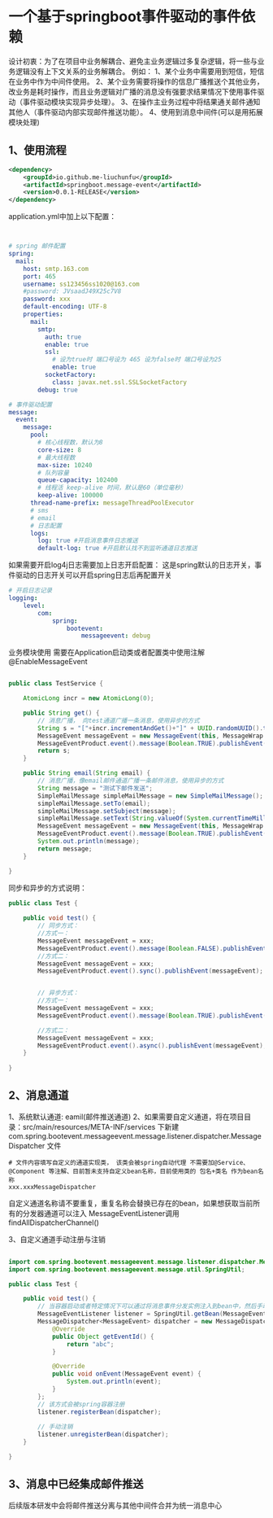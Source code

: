 # 一个基于springboot事件驱动的事件依赖

设计初衷：为了在项目中业务解耦合、避免主业务逻辑过多复杂逻辑，将一些与业务逻辑没有上下文关系的业务解耦合。
例如：
1、某个业务中需要用到短信，短信在业务中作为中间件使用。
2、某个业务需要将操作的信息广播推送个其他业务，改业务是耗时操作，而且业务逻辑对广播的消息没有强要求结果情况下使用事件驱动（事件驱动模块实现异步处理）。
3、在操作主业务过程中将结果通关邮件通知其他人（事件驱动内部实现邮件推送功能）。
4、使用到消息中间件(可以是用拓展模块处理)

## 1、使用流程

~~~xml
<dependency>
    <groupId>io.github.me-liuchunfu</groupId>
    <artifactId>springboot.message-event</artifactId>
    <version>0.0.1-RELEASE</version>
</dependency>
~~~

application.yml中加上以下配置：
~~~yml


# spring 邮件配置
spring:
  mail:
    host: smtp.163.com
    port: 465
    username: ss123456ss1020@163.com
    #password: JVsaadJ49X25c7V8
    password: xxx
    default-encoding: UTF-8
    properties:
      mail:
        smtp:
          auth: true
          enable: true
          ssl:
            # 设为true时 端口号设为 465 设为false时 端口号设为25
            enable: true
          socketFactory:
            class: javax.net.ssl.SSLSocketFactory
        debug: true

# 事件驱动配置
message:
  event:
    message:
      pool:
        # 核心线程数，默认为8
        core-size: 8
        # 最大线程数
        max-size: 10240
        # 队列容量
        queue-capacity: 102400
        # 线程活 keep-alive 时间，默认是60（单位毫秒）
        keep-alive: 100000
      thread-name-prefix: messageThreadPoolExecutor
      # sms
      # email
      # 日志配置
      logs:
        log: true #开启消息事件日志推送
        default-log: true #开启默认找不到监听通道日志推送
~~~

如果需要开启log4j日志需要加上日志开启配置：
这是spring默认的日志开关，事件驱动的日志开关可以开启spring日志后再配置开关

~~~yaml
# 开启日志记录
logging:
    level:
        com:
            spring:
                bootevent:
                    messageevent: debug

~~~

业务模块使用
需要在Application启动类或者配置类中使用注解
@EnableMessageEvent

~~~java

public class TestService {

    AtomicLong incr = new AtomicLong(0);

    public String get() {
        // 消息广播， 向test通道广播一条消息，使用异步的方式
        String s = "["+incr.incrementAndGet()+"]" + UUID.randomUUID().toString();
        MessageEvent messageEvent = new MessageEvent(this, MessageWrap.builder().eventId("test").event(s).build());
        MessageEventProduct.event().message(Boolean.TRUE).publishEvent(messageEvent);
        return s;
    }

    public String email(String email) {
        // 消息广播，像email邮件通道广播一条邮件消息，使用异步的方式
        String message = "测试下邮件发送";
        SimpleMailMessage simpleMailMessage = new SimpleMailMessage();
        simpleMailMessage.setTo(email);
        simpleMailMessage.setSubject(message);
        simpleMailMessage.setText(String.valueOf(System.currentTimeMillis()));
        MessageEvent messageEvent = new MessageEvent(this, MessageWrap.builder().eventId("email").event(simpleMailMessage).build());
        MessageEventProduct.event().message(Boolean.TRUE).publishEvent(messageEvent);
        System.out.println(message);
        return message;
    }

}
~~~


同步和异步的方式说明：

~~~java
public class Test {
    
    public void test() {
        // 同步方式：
        //方式一：
        MessageEvent messageEvent = xxx;
        MessageEventProduct.event().message(Boolean.FALSE).publishEvent(messageEvent);
        //方式二：
        MessageEvent messageEvent = xxx;
        MessageEventProduct.event().sync().publishEvent(messageEvent);


        // 异步方式：
        //方式一：
        MessageEvent messageEvent = xxx;
        MessageEventProduct.event().message(Boolean.TRUE).publishEvent(messageEvent);

        //方式二：
        MessageEvent messageEvent = xxx;
        MessageEventProduct.event().async().publishEvent(messageEvent);
    }
    
}
~~~

## 2、消息通道

1、系统默认通道: eamil(邮件推送通道)
2、如果需要自定义通道，将在项目目录：src/main/resources/META-INF/services 下新建 com.spring.bootevent.messageevent.message.listener.dispatcher.MessageDispatcher 文件
~~~properties
# 文件内容填写自定义的通道实现类， 该类会被spring自动代理 不需要加@Service、@Component 等注解、目前暂未支持自定义bean名称，目前使用类的 包名+类名 作为bean名称
xxx.xxxMessageDispatcher

~~~
自定义通道名称请不要重复，重复名称会替换已存在的bean，如果想获取当前所有的分发器通道可以注入 MessageEventListener调用findAllDispatcherChannel()


3、自定义通道手动注册与注销

~~~java

import com.spring.bootevent.messageevent.message.listener.dispatcher.MessageDispatcher;
import com.spring.bootevent.messageevent.message.util.SpringUtil;

public class Test {

    public void test() {
        // 当容器启动或者特定情况下可以通过将消息事件分发实例注入到bean中，然后手动调用消息事件注册方法实现注册通道
        MessageEventListener listener = SpringUtil.getBean(MessageEventListener.class);
        MessageDispatcher<MessageEvent> dispatcher = new MessageDispatcher<MessageEvent>() {
            @Override
            public Object getEventId() {
                return "abc";
            }

            @Override
            public void onEvent(MessageEvent event) {
                System.out.println(event);
            }
        };
        // 该方式会被spring容器注册
        listener.registerBean(dispatcher);
        
        // 手动注销
        listener.unregisterBean(dispatcher);
    }

}

~~~


## 3、消息中已经集成邮件推送
后续版本研发中会将邮件推送分离与其他中间件合并为统一消息中心




